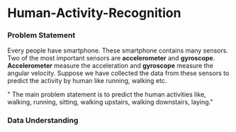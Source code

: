 # Human-Activity-Recognition

### Problem Statement
Every people have smartphone. These smartphone contains many sensors. Two of the most important sensors are **accelerometer** and **gyroscope**.
**Accelerometer** measure the acceleration and **gyroscope** measure the angular velocity. Suppose we have collected the data from these sensors to predict the activity by human like running, walking etc.

" The main problem statement is to predict the human activities like, walking, running, sitting, walking upstairs, walking downstairs, laying."

### Data Understanding
